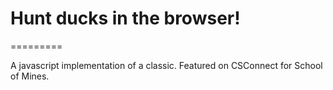 # Hunt ducks in the browser!

=========

A javascript implementation of a classic.  Featured on CSConnect for School of Mines.